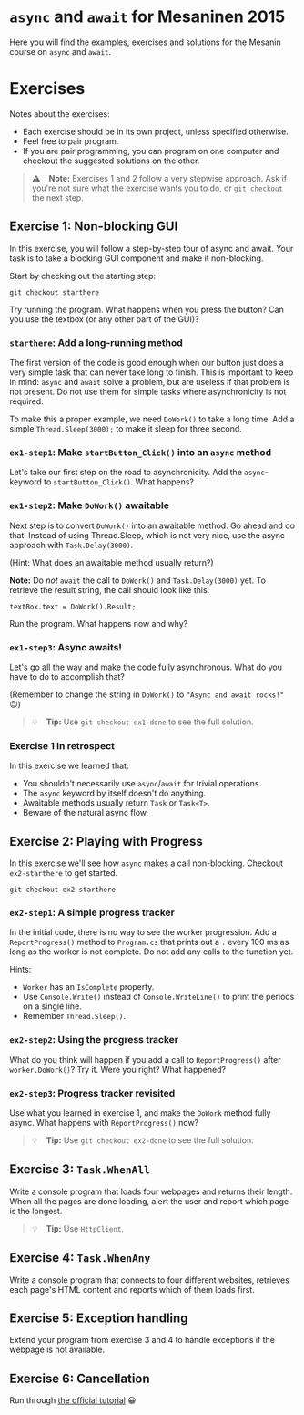 
# `async` and `await` for Mesaninen 2015

Here you will find the examples, exercises and solutions for the Mesanin course on `async` and `await`.

# Exercises

Notes about the exercises:

- Each exercise should be in its own project, unless specified otherwise.
- Feel free to pair program.
- If you are pair programming, you can program on one computer and checkout the suggested solutions on the other.

> :warning: &ensp; **Note:** Exercises 1 and 2 follow a very stepwise approach. Ask if you're not sure what the 
> exercise wants you to do, or `git checkout` the next step.


## Exercise 1: Non-blocking GUI

In this exercise, you will follow a step-by-step tour of async and await. Your task is to take a blocking GUI component
and make it non-blocking.

Start by checking out the starting step:

    git checkout starthere

Try running the program. What happens when you press the button? Can you use the textbox (or any other part of the GUI)?

### `starthere`: Add a long-running method

The first version of the code is good enough when our button just does a very simple task that can never take long to
finish. This is important to keep in mind: `async` and `await` solve a problem, but are useless if that problem is not
present. Do not use them for simple tasks where asynchronicity is not required.

To make this a proper example, we need `DoWork()` to take a long time. Add a simple `Thread.Sleep(3000);` to make it
sleep for three second.

### `ex1-step1`: Make `startButton_Click()` into an `async` method

Let's take our first step on the road to asynchronicity. Add the `async`-keyword to `startButton_Click()`. What happens?

### `ex1-step2`: Make `DoWork()` awaitable

Next step is to convert `DoWork()` into an awaitable method. Go ahead and do that. Instead of using Thread.Sleep, which is not very nice, use the async approach with `Task.Delay(3000)`.

(Hint: What does an awaitable method usually return?)

**Note:** Do *not* `await` the call to `DoWork()` and `Task.Delay(3000)` yet. To retrieve the result string, the call should look like this:

    textBox.text = DoWork().Result;

Run the program. What happens now and why?

### `ex1-step3`: Async awaits!

Let's go all the way and make the code fully asynchronous. What do you have to do to accomplish that?

(Remember to change the string in `DoWork()` to `"Async and await rocks!"` :wink:)

> :bulb: &ensp; **Tip:** Use `git checkout ex1-done` to see the full solution.

### Exercise 1 in retrospect

In this exercise we learned that:

- You shouldn't necessarily use `async`/`await` for trivial operations.
- The `async` keyword by itself doesn't do anything.
- Awaitable methods usually return `Task` or `Task<T>`.
- Beware of the natural async flow.


## Exercise 2: Playing with Progress

In this exercise we'll see how `async` makes a call non-blocking. Checkout `ex2-starthere` to get started.

    git checkout ex2-starthere

### `ex2-step1`: A simple progress tracker

In the initial code, there is no way to see the worker progression. Add a `ReportProgress()` method to `Program.cs`
that prints out a `.` every 100 ms as long as the worker is not complete. Do not add any calls to the function yet.

Hints:

- `Worker` has an `IsComplete` property.
- Use `Console.Write()` instead of `Console.WriteLine()` to print the periods on a single line.
- Remember `Thread.Sleep()`.

### `ex2-step2`: Using the progress tracker

What do you think will happen if you add a call to `ReportProgress()` after `worker.DoWork()`? Try it. Were you right?
What happened?

### `ex2-step3`: Progress tracker revisited 

Use what you learned in exercise 1, and make the `DoWork` method fully async. What happens with `ReportProgress()` now?

> :bulb: &ensp; **Tip:** Use `git checkout ex2-done` to see the full solution.


## Exercise 3: `Task.WhenAll`

Write a console program that loads four webpages and returns their length. When all the pages are done loading, alert the user and report which page is the longest.

> :bulb: &ensp; **Tip:** Use `HttpClient`.


## Exercise 4: `Task.WhenAny`

Write a console program that connects to four different websites, retrieves each page's HTML content and reports which
of them loads first.


## Exercise 5: Exception handling

Extend your program from exercise 3 and 4 to handle exceptions if the webpage is not available.


## Exercise 6: Cancellation

Run through [the official tutorial](http://msdn.microsoft.com/en-us/library/jj155759.aspx) :grinning:


